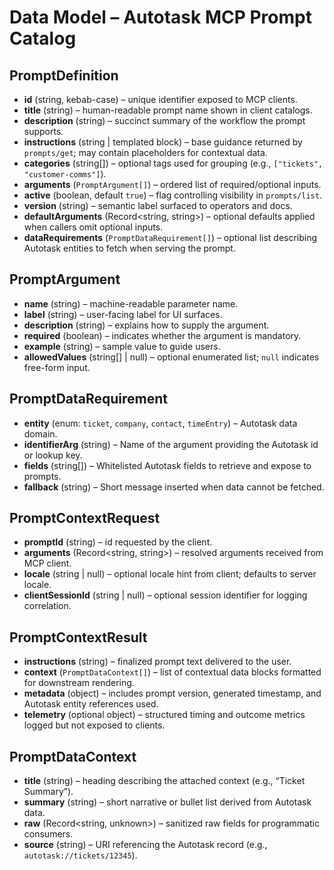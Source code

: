 # Data Model – Autotask MCP Prompt Catalog

## PromptDefinition

- **id** (string, kebab-case) – unique identifier exposed to MCP clients.  
- **title** (string) – human-readable prompt name shown in client catalogs.  
- **description** (string) – succinct summary of the workflow the prompt supports.  
- **instructions** (string | templated block) – base guidance returned by `prompts/get`; may contain placeholders for contextual data.  
- **categories** (string[]) – optional tags used for grouping (e.g., `["tickets", "customer-comms"]`).  
- **arguments** (`PromptArgument[]`) – ordered list of required/optional inputs.  
- **active** (boolean, default `true`) – flag controlling visibility in `prompts/list`.  
- **version** (string) – semantic label surfaced to operators and docs.  
- **defaultArguments** (Record<string, string>) – optional defaults applied when callers omit optional inputs.  
- **dataRequirements** (`PromptDataRequirement[]`) – optional list describing Autotask entities to fetch when serving the prompt.

## PromptArgument

- **name** (string) – machine-readable parameter name.  
- **label** (string) – user-facing label for UI surfaces.  
- **description** (string) – explains how to supply the argument.  
- **required** (boolean) – indicates whether the argument is mandatory.  
- **example** (string) – sample value to guide users.  
- **allowedValues** (string[] | null) – optional enumerated list; `null` indicates free-form input.

## PromptDataRequirement

- **entity** (enum: `ticket`, `company`, `contact`, `timeEntry`) – Autotask data domain.  
- **identifierArg** (string) – Name of the argument providing the Autotask id or lookup key.  
- **fields** (string[]) – Whitelisted Autotask fields to retrieve and expose to prompts.  
- **fallback** (string) – Short message inserted when data cannot be fetched.

## PromptContextRequest

- **promptId** (string) – id requested by the client.  
- **arguments** (Record<string, string>) – resolved arguments received from MCP client.  
- **locale** (string | null) – optional locale hint from client; defaults to server locale.  
- **clientSessionId** (string | null) – optional session identifier for logging correlation.

## PromptContextResult

- **instructions** (string) – finalized prompt text delivered to the user.  
- **context** (`PromptDataContext[]`) – list of contextual data blocks formatted for downstream rendering.  
- **metadata** (object) – includes prompt version, generated timestamp, and Autotask entity references used.  
- **telemetry** (optional object) – structured timing and outcome metrics logged but not exposed to clients.

## PromptDataContext

- **title** (string) – heading describing the attached context (e.g., “Ticket Summary”).  
- **summary** (string) – short narrative or bullet list derived from Autotask data.  
- **raw** (Record<string, unknown>) – sanitized raw fields for programmatic consumers.  
- **source** (string) – URI referencing the Autotask record (e.g., `autotask://tickets/12345`).

